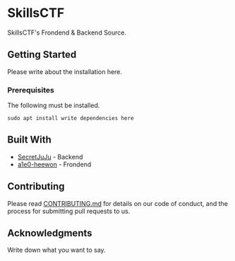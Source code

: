 # SkillsCTF

SkillsCTF's Frondend & Backend Source. 

## Getting Started

Please write about the installation here.

### Prerequisites

The following must be installed.

```
sudo apt install write dependencies here
```

## Built With

* [SecretJuJu](https://github.com/SecretJuJu) - Backend
* [a1e0-heewon](https://github.com/a1e0-heewon) - Frondend

## Contributing

Please read [CONTRIBUTING.md](https://gist.github.com/PurpleBooth/b24679402957c63ec426) for details on our code of conduct, and the process for submitting pull requests to us.

## Acknowledgments

Write down what you want to say.
